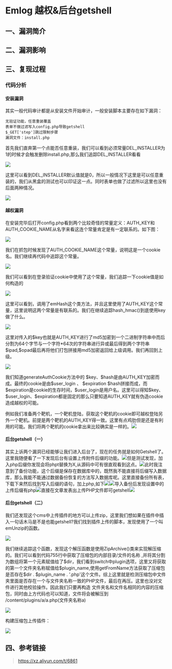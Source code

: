 Emlog 越权&后台getshell
=======================

一、漏洞简介
------------

二、漏洞影响
------------

三、复现过程
------------

### 代码分析

#### 安装漏洞

​ 其实一般代码审计都是从安装文件开始审计，一般安装脚本主要存在如下漏洞：

    无验证功能，任意重装覆盖
    表单不做过滤写入config.php导致getshell
    $_GET['step']跳过限制步骤
    漏洞文件：install.php

​​首先我们直奔第一个点能否任意重装，我们可以看到必须常量DEL\_INSTALLER为1的时候才会触发删除install.php,那么我们追踪DEL\_INSTALLER看看

![](./.resource/Emlog越权&后台getshell/media/rId26.png)

这里可以看到DEL\_INSTALLER默认值就是0，所以一般情况下这里是可以任意重装的，我们从黑盒的测试也可以印证这一点。同时表单也做了过滤所以这里也没有后面两种情况。

![](./.resource/Emlog越权&后台getshell/media/rId27.png)

#### 越权漏洞

​​在安装完毕后打开config.php看到两个比较奇怪的常量定义：AUTH\_KEY和AUTH\_COOKIE\_NAME从名字来看这连个常量肯定是有一定联系的。如下图：

![](./.resource/Emlog越权&后台getshell/media/rId29.png)

我们在抓包时候发现了AUTH\_COOKIE\_NAME这个常量，说明这是一个cookie名。我们继续再代码中追踪这个常量。

![](./.resource/Emlog越权&后台getshell/media/rId30.png)

我们可以看到在登录验证cookie中使用了这个常量，我们追踪一下cookie值是如何构造的

![](./.resource/Emlog越权&后台getshell/media/rId31.png)

这里可以看到，调用了emHash这个类方法，并且这里使用了AUTH\_KEY这个常量，这里说明这两个常量是有联系的。我们在继续追踪hash\_hmac()到底使用key做了什么。

![](./.resource/Emlog越权&后台getshell/media/rId32.png)

这里对传入的\$key也就是AUTH\_KEY进行了md5加密到一个二进制字符串中而后分割为64个字节与一个字符\*64次的字符串进行异或最后得到两个字符串\$ipad,\$opad最后再将他们打包拼接用md5加密返回给上级调用。我们再回到上级。

![](./.resource/Emlog越权&后台getshell/media/rId33.png)

我们知道generateAuthCookie方法中的
\$key、\$hash是由AUTH\_KEY加密而成。最终的cookie是由\$user\_login 、
\$expiration
\$hash拼接而成，而\$expiration是cookie的生存时间，\$user\_login是用户名。这里可以得知\$key、\$user\_login、\$expiration都是固定的那么只要知道AUTH\_KEY就有伪造cookie造成越权的可能。

​例如我们准备两个靶机，一个靶机登陆，获取这个靶机的cookie即可越权登陆另外一个靶机。前提是两个靶机的AUTH\_KEY得一致。这里有点鸡肋但是还是有利用的可能。我们将两个靶机的cookie拿出来比较确实是一样的。​![](./.resource/Emlog越权&后台getshell/media/rId34.png)

#### 后台getshell（一）

​​其实上诉两个漏洞已经能够让我们进入后台了，现在的任务就是如何Getshell了。这里我随便看了一下发现后台有设置上传附件后缀的功能。​![](./.resource/Emlog越权&后台getshell/media/rId36.png)​​
但是测试发现，加入php后缀你发现会将phpt替换为X,从源码中可有很直观看到这点。​![](./.resource/Emlog越权&后台getshell/media/rId37.png)​​此时我注意到了备份功能，这个后缀是保存在数据库中的，既然我不能直接将后缀写入数据库，那么我能不能通过数据备份恢复的方法写入数据库呢。​​ 这里直接备份所有表，下载下来然后找到写入后缀的语句，加上php,如下​![](./.resource/Emlog越权&后台getshell/media/rId38.png)​![](./.resource/Emlog越权&后台getshell/media/rId39.png)​​ 导入备份后发现设置中的上传后缀有php​![](./.resource/Emlog越权&后台getshell/media/rId40.png)​​ 直接在文章发表出上传PHP文件即可getshell​![](./.resource/Emlog越权&后台getshell/media/rId41.png)

#### 后台getshell（二）

我们还发现这个cms中上传插件的地方可以上传zip，这里我们想如果在插件中插入一句话木马是不是也能getshell?我们找到插件上传的脚本，发现使用了一个叫emUnzip的函数。

![](./.resource/Emlog越权&后台getshell/media/rId43.png)

我们继续追踪这个函数，发现这个解压函数是使用ZipArchive()类来实现解压缩的。我们可以看到代码755行中获取了压缩包的内部目录/文件的名称
,并将其分割为数组将第一个元素赋值给了\$dir，我们看到switch中plugin选项，这里又将获取的第一个文件夹名称赋值给\$plugin\_name,使用getFromName方法获取了压缩包是否存在\$dir
. \$plugin\_name .
\'.php\'这个文件。综上这里就是检测压缩包中文件夹里面是否存在一个与文件夹名称一致的PHP文件，最后在再压。这里也没对文件进行其他校验操作。因此我们只要再构造
文件夹名和文件名相同的内容的压缩包，同时由上方代码也可以知道，文件将会被解压到
/content/plugins/a/a.php(文件夹名称a)

![](./.resource/Emlog越权&后台getshell/media/rId44.png)

构建压缩包上传插件：

![](./.resource/Emlog越权&后台getshell/media/rId45.png)

四、参考链接
------------

> https://xz.aliyun.com/t/6861
